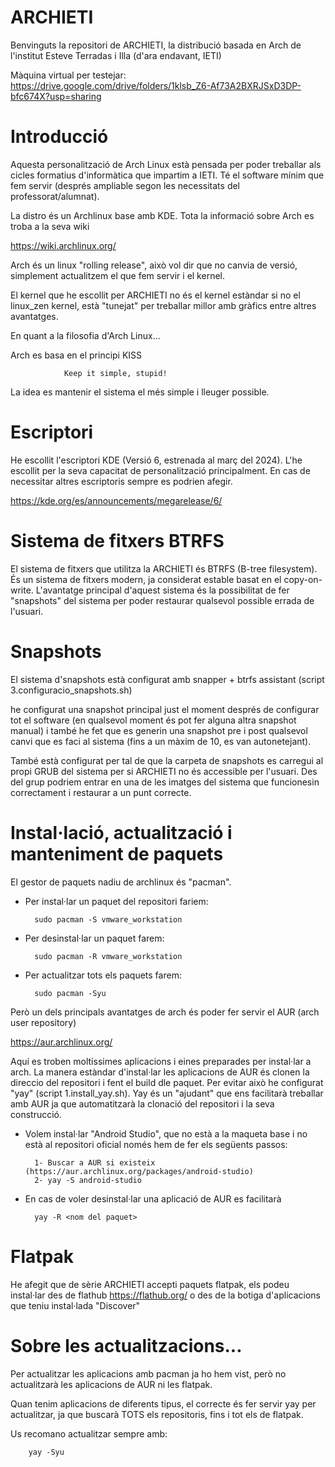 # ARCHIETI




Benvinguts la repositori de ARCHIETI, la distribució basada en Arch de l'institut Esteve Terradas i Illa (d'ara endavant, IETI)

Màquina virtual per testejar: https://drive.google.com/drive/folders/1klsb_Z6-Af73A2BXRJSxD3DP-bfc674X?usp=sharing

# Introducció

Aquesta personalització de Arch Linux està pensada per poder treballar als cicles formatius d'informàtica que impartim a IETI. Té el software mínim que fem servir (després ampliable segon les necessitats del professorat/alumnat).

La distro és un Archlinux base amb KDE. Tota la informació sobre Arch es troba a la seva wiki

https://wiki.archlinux.org/

Arch és un linux "rolling release", això vol dir que no canvia de versió, simplement actualitzem el que fem servir i el kernel.

El kernel que he escollit per ARCHIETI no és el kernel estàndar si no el linux_zen kernel, està "tunejat" per treballar millor amb gràfics entre altres avantatges.

En quant a la filosofia d'Arch Linux...

Arch es basa en el principi KISS

                Keep it simple, stupid!

La idea es mantenir el sistema el més simple i lleuger possible. 

# Escriptori

He escollit l'escriptori KDE (Versió 6, estrenada al març del 2024). L'he escollit per la seva capacitat de personalització principalment. En cas de necessitar altres escriptoris sempre es podrien afegir.

https://kde.org/es/announcements/megarelease/6/


# Sistema de fitxers BTRFS

El sistema de fitxers que utilitza la ARCHIETI és BTRFS (B-tree filesystem). És un sistema de fitxers modern, ja considerat estable basat en el copy-on-write. L'avantatge principal d'aquest sistema és la possibilitat de fer "snapshots" del sistema per poder restaurar qualsevol possible errada de l'usuari.

# Snapshots
 
 El sistema d'snapshots està configurat amb snapper + btrfs assistant (script 3.configuracio_snapshots.sh)

 he configurat una snapshot principal just el moment després de configurar tot el software (en qualsevol moment és pot fer alguna altra snapshot manual) i també he fet que es generin una snapshot pre i post qualsevol canvi que es faci al sistema (fins a un màxim de 10, es van autonetejant). 

 També està configurat per tal de que la carpeta de snapshots es carregui al propi GRUB del sistema per si ARCHIETI no és accessible per l'usuari. Des del grup podriem entrar en una de les imatges del sistema que funcionesin correctament i restaurar a un punt correcte. 

# Instal·lació, actualització i manteniment de paquets

El gestor de paquets nadiu de archlinux és "pacman". 

- Per instal·lar un paquet del repositori fariem:

        sudo pacman -S vmware_workstation

- Per desinstal·lar un paquet farem:

        sudo pacman -R vmware_workstation

- Per actualitzar tots els paquets farem:

        sudo pacman -Syu

Però un dels principals avantatges de arch és poder fer servir el AUR (arch user repository)

https://aur.archlinux.org/

Aquí es troben moltíssimes aplicacions i eines preparades per instal·lar a arch. La manera estàndar d'instal·lar les aplicacions de AUR és clonen la direccio del repositori i fent el build dle paquet. Per evitar això he configurat "yay" (script 1.install_yay.sh). Yay és un "ajudant" que ens facilitarà treballar amb AUR ja que automatitzarà la clonació del repositori i la seva construcció.

- Volem instal·lar "Android Studio", que no està a la maqueta base i no està al repositori oficial només hem de fer els següents passos:

        1- Buscar a AUR si existeix (https://aur.archlinux.org/packages/android-studio)
        2- yay -S android-studio

- En cas de voler desinstal·lar una aplicació de AUR es facilitarà

        yay -R <nom del paquet>

# Flatpak

He afegit que de sèrie ARCHIETI accepti paquets flatpak, els podeu instal·lar des de flathub https://flathub.org/ o des de la botiga d'aplicacions que teniu instal·lada "Discover"

# Sobre les actualitzacions...

Per actualitzar les aplicacions amb pacman ja ho hem vist, però no actualitzarà les aplicacions de AUR ni les flatpak.

Quan tenim aplicacions de diferents tipus, el correcte és fer servir yay per actualitzar, ja que buscarà TOTS els repositoris, fins i tot els de flatpak.

Us recomano actualitzar sempre amb:

        yay -Syu

